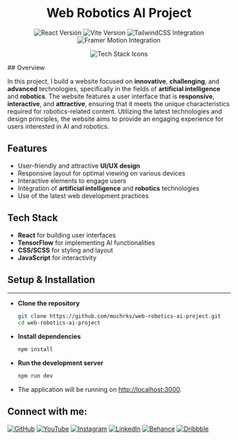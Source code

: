 <h1 align="center">Web Robotics AI Project</h1>

<p align="center">
  <img src="https://img.shields.io/badge/React-18.0.0-blue" alt="React Version" />
  <img src="https://img.shields.io/badge/Vite-4.0.0-brightgreen" alt="Vite Version" />
  <img src="https://img.shields.io/badge/TailwindCSS-Integrated-06B6D4" alt="TailwindCSS Integration" />
  <img src="https://img.shields.io/badge/FramerMotion-Animations-ff69b4" alt="Framer Motion Integration" />
</p>

<p align="center">
  <img src="https://skillicons.dev/icons?i=react,vite,tailwind,framer" alt="Tech Stack Icons" />
</p>
## Overview

In this project, I build a website focused on **innovative**, **challenging**, and **advanced** technologies, specifically in the fields of **artificial intelligence** and **robotics**. The website features a user interface that is **responsive**, **interactive**, and **attractive**, ensuring that it meets the unique characteristics required for robotics-related content. Utilizing the latest technologies and design principles, the website aims to provide an engaging experience for users interested in AI and robotics.

## Features

- User-friendly and attractive **UI/UX design**
- Responsive layout for optimal viewing on various devices
- Interactive elements to engage users
- Integration of **artificial intelligence** and **robotics** technologies
- Use of the latest web development practices

## Tech Stack

- **React** for building user interfaces
- **TensorFlow** for implementing AI functionalities
- **CSS/SCSS** for styling and layout
- **JavaScript** for interactivity

## Setup & Installation

---

- **Clone the repository**

    ```bash
    git clone https://github.com/mochrks/web-robotics-ai-project.git
    cd web-robotics-ai-project
    ```

- **Install dependencies**

    ```bash
    npm install
    ```

- **Run the development server**

    ```bash
    npm run dev
    ```

- The application will be running on [http://localhost:3000](http://localhost:3000).
## Connect with me:
[![GitHub](https://img.shields.io/badge/GitHub-333?style=for-the-badge&logo=github&logoColor=white)](https://github.com/mochrks)
[![YouTube](https://img.shields.io/badge/YouTube-FF0000?style=for-the-badge&logo=youtube&logoColor=white)](https://youtube.com/@Gdvisuel)
[![Instagram](https://img.shields.io/badge/Instagram-E4405F?style=for-the-badge&logo=instagram&logoColor=white)](https://instagram.com/mochrks)
[![LinkedIn](https://img.shields.io/badge/LinkedIn-0077B5?style=for-the-badge&logo=linkedin&logoColor=white)](https://linkedin.com/in/mochrks)
[![Behance](https://img.shields.io/badge/Behance-1769FF?style=for-the-badge&logo=behance&logoColor=white)](https://behance.net/mochrks)
[![Dribbble](https://img.shields.io/badge/Dribbble-EA4C89?style=for-the-badge&logo=dribbble&logoColor=white)](https://dribbble.com/mochrks)
